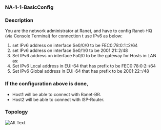 ### NA-1-1-BasicConfig ###

### Description ###

You are the network administrator at Ranet, and have to config Ranet-HQ (via Console Terminal) for  connection t use IPv6 as below:

1. set IPv6 address on interface Se0/0/0 to be FEC0:78:0:1::2/64
2. set IPv6 address on interface Se0/1/0 to be 2001:21::2/48
3. Set IPv6 address on interface Fa0/0 to be the gateway for Hosts in LAN as:
4. Set IPv6 Local address in EUI-64 that has prefix to be FEC0:78:0:2::/64
5. Set IPv6 Global address in EUI-64 that has prefix to be 2001:22::/48

### If the configuration above is done, ###
* Host1 will be able to connect with Ranet-BR.
* Host2 will be able to connect with ISP-Router.

### Topology ###

![Alt Text](https://content.screencast.com/users/snajperm14/folders/Default/media/fa348e0e-38cf-4378-92d4-e694b2eaead4/netwo03.PNG)

